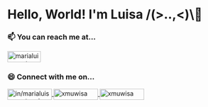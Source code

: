 <!-- top -->

# Hello, World! I'm Luisa /(>..,<)\🌸

<!-- reach me -->

<h3>📫 You can reach me at...</h3>

<p>
<a href="mailto:marialuisaeustaquio24@gmail.com" target="blank">
  <img align="center" src="https://img.shields.io/badge/Gmail-D14836?style=for-the-badge&logo=gmail&logoColor=white" alt="marialuisaeustaquio24@gmail.com" height="25" width="75" />
</a>
</p>


<!-- connect with me -->

<h3>😄 Connect with me on...</h3>
<p>
<a href="https://linkedin.com/in/marialuisa-eustaquio" target="blank">
  <img align="center" src="https://img.shields.io/badge/LinkedIn-0077B5?style=for-the-badge&logo=linkedin&logoColor=white" alt="in/marialuisa-eustaquio" height="25" width="100" />
</a>
<a href="https://fb.com/xmuwisa" target="blank">
  <img align="center" src="https://img.shields.io/badge/Facebook-1877F2?style=for-the-badge&logo=facebook&logoColor=white" alt="xmuwisa" height="25" width="100" />
</a>
<a href="https://instagram.com/xmuwisa" target="blank">
  <img align="center" src="https://img.shields.io/badge/Instagram-E4405F?style=for-the-badge&logo=instagram&logoColor=white" alt="xmuwisa" height="25" width="100" />
</a>
</p>


<!-- bottom in the future -->


